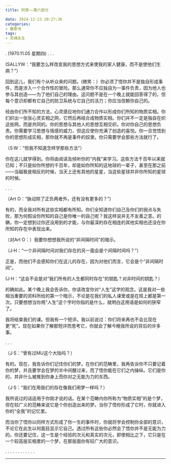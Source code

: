 ```yaml
---
title: 附录——第六部分

date: 2024-12-23 20:27:36
categories: 
- 塞斯书
tags:
- 灵魂永生
---
```


.
(1970.11.05 星期四) 
.
.
.

(SALLYW：“我要怎么样改变我的思想方式来使我的家人健康，而不是使他们生病？”）

回到这儿，我们有个从听众来的问题。(微笑：）你必须了悟你并不是独自形成事件，而是涉入一个合作性的冒险。那么通常你不应独自为一事件负责，因为他人也参与其创造——为了他们自己的理由。这问题不是在一个晚上就能回答得了的，但每个意识却都有它自己的防卫系统与它自己的活力；你应当信赖你自己的。

经由你们所不知的方法，心灵感应地你们通力合作以形成你们所知的物质实相。你们织出一张张心灵实相之网，它然后再结合成物质实相。你们并不一定是独自在织这些网，而是共同的。你的思想与其他人的思想互相交织。你对你自己的思想负责。你需要学习思想与情感的威力，但这应使你充满了创造的喜悦。你一旦觉悟到你的思想形成实相，那你就不再是事件的奴隶。你只需要学会那些方法就行了。

（S·W：“但我不知道怎样学那些方法”）

你在这儿就学得到。你将由阅读及倾听你的“内我”来学习。这些方法千百年以来就已知；不只是如你所想的千百年，却是如你所知的这地球的一辈子，甚至在那之前——当磁极是相反的时候，当天上还有其他的星星，当这些星球并非你所知的星球的时候。

.
.
.

（Art O：“脉动除了正负两者外，还有没有更多的？”)

有的，而全我对所有这些实相都有所知。你们全知道你们自己及你们的弱点与失败，那为何假设你所知的自己是你唯一的自己呢？我这样说并无不友善之意。的确，你一定想到过你还没用到的才能，与你最深的存在相连的其他实相也还没在你所知的存在中表现出来。

（对Art O：）我要你想想我所说的“非间隔时间”的暗示。

（J·H：“一个非间隔时间对我们存在的另一面会是个间隔时间吗？”）

正是，而他们不会感知你们在这儿的存在，因为对他们而言，它会是个“非间隔时间”。

(J·H：“这会不会是对“我们所有的人生都同时存在”的钥匙？对非时间的钥匙？）

的确如此。某个晚上我会告诉你，你该改变你对“人生”这字的观念。这是我对一些相当重要的资料所给的第一个暗示，不论是在我们的私人课里或是在班上都是第一次。只要想想当你用“人生”这个字时你指的是什么，就明白这用语是如何的狭窄了。

我将结束我们的课。但我有一个短评。我以前说过：你们将来再也不会比现在更“死”。现在如果你了解那短评而思考它，你就会了解今晚我所说的背后的许多事。

.
.
.

（J·S：“曾有过MU这个大陆吗？）

有的。现在，我告诉你们记住你们的梦。在你们的范畴里，我再告诉你不只要记着你的梦，并且要学会在梦的半中间醒过来，而了悟你能在它们之内操纵。它们是你的，并非什么被推到你身上而你对之无能为力的东西。

（J·S：“我们在用我们的存在像我们用梦一样吗？）

我所说过的话适用于你刚才说的话。在某个范畴内你所称为“物质实相”的是个梦，但在较广义的范畴来说它是个你创造出来的梦。当你了悟你形成了它时，你就进入你的“全我”的记忆里。

而当你了悟你以同样方式形成了你一生的事件时，你就将学会控制你全部的意识，不论它在此生以何面目显示它自己。透过所有这些你必然会了悟你并不是无能为力的。你还要记住，这一生是个经验的次元和真实的次元，即使相比之下，它只是在一个较高层实相里的一个梦，在那层面你有较广大的意识。

.
.
.
.
.
.
.
.
.
.
.
.




---